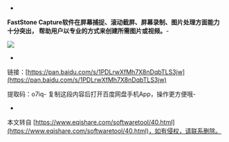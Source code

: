 -
**FastStone Capture软件在屏幕捕捉、滚动截屏、屏幕录制、图片处理方面能力十分突出， 帮助用户以专业的方式来创建所需图片或视频。**-

![](https://www.faststonecapture.cn/wp-content/themes/faststonecapture/images/bef_zpm.png)

-
链接：[https://pan.baidu.com/s/1PDLrwXfMh7X8nDqbTLS3jw](https://pan.baidu.com/s/1PDLrwXfMh7X8nDqbTLS3jw)

提取码：o7iq-
复制这段内容后打开百度网盘手机App，操作更方便哦-

-

本文转自 [https://www.eqishare.com/softwaretool/40.html](https://www.eqishare.com/softwaretool/40.html)，如有侵权，请联系删除。